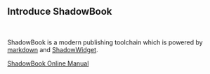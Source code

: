 Introduce ShadowBook
------------------------------

&nbsp;

ShadowBook is a modern publishing toolchain which is powered by <a target="_blank" href="https://en.wikipedia.org/wiki/Markdown">markdown</a> and <a target="_blank" href="https://github.com/rewgt/shadow-widget">ShadowWidget</a>. 

[ShadowBook Online Manual](/app/rewgt/shadow-book/web/)
